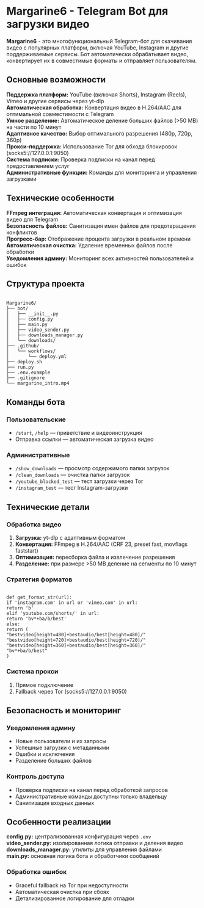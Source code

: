 # Margarine6 - Telegram Bot для загрузки видео

**Margarine6** - это многофункциональный Telegram-бот для скачивания видео с популярных платформ, включая YouTube, Instagram и другие поддерживаемые сервисы. Бот автоматически обрабатывает видео, конвертирует их в совместимые форматы и отправляет пользователям.

## Основные возможности

**Поддержка платформ:** YouTube (включая Shorts), Instagram (Reels), Vimeo и другие сервисы через yt-dlp  
**Автоматическая обработка:** Конвертация видео в H.264/AAC для оптимальной совместимости с Telegram  
**Умное разделение:** Автоматическое деление больших файлов (>50 MB) на части по 10 минут  
**Адаптивное качество:** Выбор оптимального разрешения (480p, 720p, 360p)  
**Прокси-поддержка:** Использование Tor для обхода блокировок (socks5://127.0.0.1:9050)  
**Система подписки:** Проверка подписки на канал перед предоставлением услуг  
**Административные функции:** Команды для мониторинга и управления загрузками  

## Технические особенности

**FFmpeg интеграция:** Автоматическая конвертация и оптимизация видео для Telegram  
**Безопасность файлов:** Санитизация имен файлов для предотвращения конфликтов  
**Прогресс-бар:** Отображение процента загрузки в реальном времени  
**Автоматическая очистка:** Удаление временных файлов после обработки  
**Уведомления админу:** Мониторинг всех активностей пользователей и ошибок  

## Структура проекта

```

Margarine6/
├── bot/
│   ├── __init__.py
│   ├── config.py
│   ├── main.py
│   ├── video_sender.py
│   ├── downloads_manager.py
│   └── downloads/
├── .github/
│   └── workflows/
│       └── deploy.yml
├── deploy.sh
├── run.py
├── .env.example
├── .gitignore
└── margarine_intro.mp4

```

## Команды бота

### Пользовательские
- `/start`, `/help` — приветствие и видеоинструкция  
- Отправка ссылки — автоматическая загрузка видео  

### Административные
- `/show_downloads` — просмотр содержимого папки загрузок  
- `/clean_downloads` — очистка папки загрузок  
- `/youtube_blocked_test` — тест загрузки через Tor  
- `/instagram_test` — тест Instagram-загрузки  

## Технические детали

### Обработка видео

1. **Загрузка:** yt-dlp с адаптивным форматом  
2. **Конвертация:** FFmpeg в H.264/AAC (CRF 23, preset fast, movflags faststart)  
3. **Оптимизация:** пересборка файла и извлечение разрешения  
4. **Разделение:** при размере >50 MB деление на сегменты по 10 минут  

### Стратегия форматов

```

def get_format_str(url):
if 'instagram.com' in url or 'vimeo.com' in url:
return 'b'
elif 'youtube.com/shorts/' in url:
return 'bv*+ba/b/best'
else:
return (
"bestvideo[height=480]+bestaudio/best[height=480]/"
"bestvideo[height=720]+bestaudio/best[height=720]/"
"bestvideo[height=360]+bestaudio/best[height=360]/"
"bv*+ba/b/best"
)

```

### Система прокси

1. Прямое подключение  
2. Fallback через Tor (socks5://127.0.0.1:9050)  

## Безопасность и мониторинг

### Уведомления админу
- Новые пользователи и их запросы  
- Успешные загрузки с метаданными  
- Ошибки и исключения  
- Разделение больших файлов  

### Контроль доступа
- Проверка подписки на канал перед обработкой запросов  
- Административные команды доступны только владельцу  
- Санитизация входных данных  

## Особенности реализации

**config.py:** централизованная конфигурация через `.env`  
**video_sender.py:** изолированная логика отправки и деления видео  
**downloads_manager.py:** утилиты для управления файлами  
**main.py:** основная логика бота и обработчики сообщений  

### Обработка ошибок
- Graceful fallback на Tor при недоступности  
- Автоматическая очистка при сбоях  
- Детализированное логирование для отладки  
```